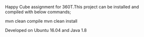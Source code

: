 Happy Cube assignment for 360T.This project can be installed and compiled with below commands;

mvn clean compile
mvn clean install

Developed on Ubuntu 16.04 and Java 1.8